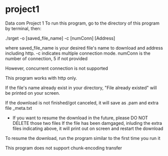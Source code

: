 # project1
Data com Project 1
To run this program, go to the directory of this program by terminal, then:

./srget -o [saved_file_name] -c [numConn] [Address]

where saved_file_name is your desired file's name to download and address including http. -c indicates multiple connection mode. numConn is the number of connection, 5 if not provided

However, concurrent connection is not supported

This program works with http only.

If the file's name already exist in your directory, "File already existed" will be printed on your screen.

If the download is not finished/got canceled, it will save as .pam and extra file _meta.txt

* If you want to resume the download in the future, please DO NOT DELETE those two files
If the file has been damgaged, inluding the extra files indicating above, it will print out on screen and restart the download

To resume the download, run the program similar to the first time you run it

This program does not support chunk-encoding transfer
